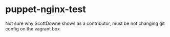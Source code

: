 # puppet-nginx-test
Not sure why ScottDowne shows as a contributor, must be not changing git config on the vagrant box
